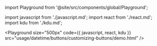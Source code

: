 import Playground from '@site/src/components/global/Playground';

import javascript from './javascript.md';
import react from './react.md';
import kdu from './kdu.md';

<Playground size="500px" code={{ javascript, react, kdu }} src="usage/datetime/buttons/customizing-buttons/demo.html" />
